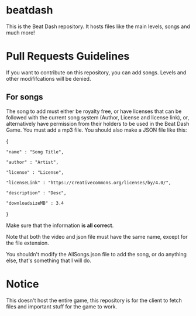# beatdash
This is the Beat Dash repository. It hosts files like the main levels, songs and much more!

# Pull Requests Guidelines
If you want to contribute on this repository, you can add songs. Levels and other modififcations will be denied.
## For songs 
The song to add must either be royalty free, or have licenses that can be followed with the current song system (Author, License and license link), or, alternatively have permission from their holders to be used in the Beat Dash Game.
You must add a mp3 file.
You should also make a JSON file like this:

{

    "name" : "Song Title",
    
    "author" : "Artist",
    
    "license" : "License",
    
    "licenseLink" : "https://creativecommons.org/licenses/by/4.0/",
    
    "description" : "Desc",

    "downloadsizeMB" : 3.4
    
}

Make sure that the information **is all correct**.

Note that both the video and json file must have the same name, except for the file extension.

You shouldn't modify the AllSongs.json file to add the song, or do anything else, that's something that I will do.

# Notice
This doesn't host the entire game, this repository is for the client to fetch files and important stuff for the game to work.
